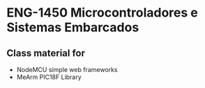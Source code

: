 # ENG-1450 Microcontroladores e Sistemas Embarcados

## Class material for
* NodeMCU simple web frameworks
* MeArm PIC18F Library
